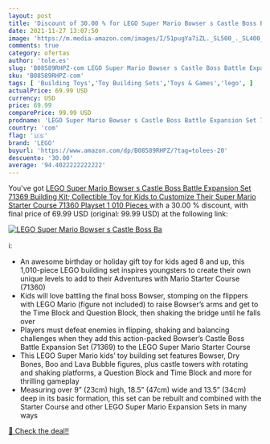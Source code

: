 ```yaml
---
layout: post
title: 'Discount of 30.00 % for LEGO Super Mario Bowser s Castle Boss Ba'
date: 2021-11-27 13:07:50
image: 'https://m.media-amazon.com/images/I/51pugYa7iZL._SL500_._SL400_.jpg'
comments: true
category: ofertas
author: 'tole.es'
slug: 'B08589RHPZ-com LEGO Super Mario Bowser s Castle Boss Battle Expansion...'
sku: 'B08589RHPZ-com'
tags: [ 'Building Toys','Toy Building Sets','Toys & Games','lego', ]
actualPrice: 69.99 USD
currency: USD
price: 69.99
comparePrice: 99.99 USD
prodname: 'LEGO Super Mario Bowser s Castle Boss Battle Expansion Set 71369 Building Kit; Collectible Toy for Kids to Customize Their Super Mario Starter Course  71360  Playset  1 010 Pieces '
country: 'com'
flag: '🇺🇸'
brand: 'LEGO'
buyurl: 'https://www.amazon.com/dp/B08589RHPZ/?tag=tolees-20'
descuento: '30.00'
average: '94.4022222222222'
---
```


You've got [LEGO Super Mario Bowser s Castle Boss Battle Expansion Set 71369 Building Kit; Collectible Toy for Kids to Customize Their Super Mario Starter Course  71360  Playset  1 010 Pieces ](https://www.amazon.com/dp/B08589RHPZ/?tag=tolees-20) with a  30.00 % discount, with final price of 69.99 USD (original: 99.99 USD) at the following link:

[![LEGO Super Mario Bowser s Castle Boss Ba](https://m.media-amazon.com/images/I/51pugYa7iZL._SL500_._SL400_.jpg)](https://www.amazon.com/dp/B08589RHPZ/?tag=tolees-20)

ℹ️:

- An awesome birthday or holiday gift toy for kids aged 8 and up, this 1,010-piece LEGO building set inspires youngsters to create their own unique levels to add to their Adventures with Mario Starter Course (71360)
- Kids will love battling the final boss Bowser, stomping on the flippers with LEGO Mario (figure not included) to raise Bowser’s arms and get to the Time Block and Question Block, then shaking the bridge until he falls over
- Players must defeat enemies in flipping, shaking and balancing challenges when they add this action-packed Bowser’s Castle Boss Battle Expansion Set (71369) to the LEGO Super Mario Starter Course
- This LEGO Super Mario kids’ toy building set features Bowser, Dry Bones, Boo and Lava Bubble figures, plus castle towers with rotating and shaking platforms, a Question Block and Time Block and more for thrilling gameplay
- Measuring over 9” (23cm) high, 18.5” (47cm) wide and 13.5” (34cm) deep in its basic formation, this set can be rebuilt and combined with the Starter Course and other LEGO Super Mario Expansion Sets in many ways

[🛒 Check the deal!!](https://www.amazon.com/dp/B08589RHPZ/?tag=tolees-20)
